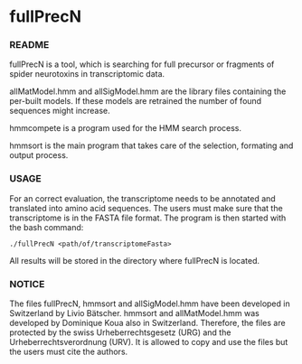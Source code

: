 # fullPrecN
### README

fullPrecN is a tool, which is searching for full precursor or fragments of spider neurotoxins in transcriptomic data.

allMatModel.hmm and allSigModel.hmm are the library files containing the per-built models. If these models are retrained the number of found sequences might increase.

hmmcompete is a program used for the HMM search process.

hmmsort is the main program that takes care of the selection, formating and output process.

### USAGE

For an correct evaluation, the transcriptome needs to be annotated and translated into amino acid sequences. The users must make sure that the transcriptome is in the FASTA file format.
The program is then started with the bash command:
```shell
./fullPrecN <path/of/transcriptomeFasta>
```
All results will be stored in the directory where fullPrecN is located.

### NOTICE

The files fullPrecN, hmmsort and allSigModel.hmm have been developed in Switzerland by Livio Bätscher. hmmsort and allMatModel.hmm was developed by Dominique Koua also in Switzerland.
Therefore, the files are protected by the swiss Urheberrechtsgesetz (URG) and the Urheberrechtsverordnung (URV). It is allowed to copy and use the files but the users must cite the authors.
